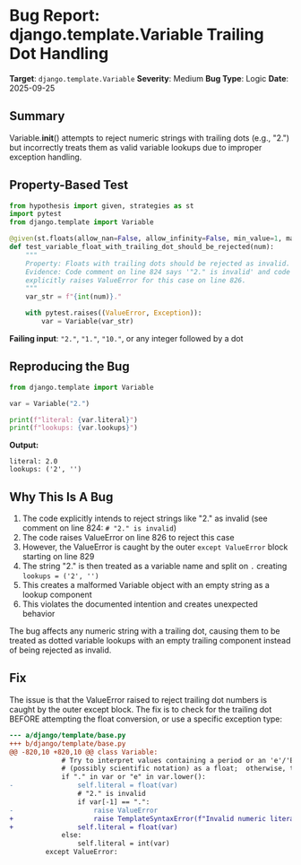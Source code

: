# Bug Report: django.template.Variable Trailing Dot Handling

**Target**: `django.template.Variable`
**Severity**: Medium
**Bug Type**: Logic
**Date**: 2025-09-25

## Summary

Variable.__init__() attempts to reject numeric strings with trailing dots (e.g., "2.") but incorrectly treats them as valid variable lookups due to improper exception handling.

## Property-Based Test

```python
from hypothesis import given, strategies as st
import pytest
from django.template import Variable

@given(st.floats(allow_nan=False, allow_infinity=False, min_value=1, max_value=1e10))
def test_variable_float_with_trailing_dot_should_be_rejected(num):
    """
    Property: Floats with trailing dots should be rejected as invalid.
    Evidence: Code comment on line 824 says '"2." is invalid' and code
    explicitly raises ValueError for this case on line 826.
    """
    var_str = f"{int(num)}."

    with pytest.raises((ValueError, Exception)):
        var = Variable(var_str)
```

**Failing input**: `"2."`, `"1."`, `"10."`, or any integer followed by a dot

## Reproducing the Bug

```python
from django.template import Variable

var = Variable("2.")

print(f"literal: {var.literal}")
print(f"lookups: {var.lookups}")
```

**Output:**
```
literal: 2.0
lookups: ('2', '')
```

## Why This Is A Bug

1. The code explicitly intends to reject strings like "2." as invalid (see comment on line 824: `# "2." is invalid`)
2. The code raises ValueError on line 826 to reject this case
3. However, the ValueError is caught by the outer `except ValueError` block starting on line 829
4. The string "2." is then treated as a variable name and split on `.` creating `lookups = ('2', '')`
5. This creates a malformed Variable object with an empty string as a lookup component
6. This violates the documented intention and creates unexpected behavior

The bug affects any numeric string with a trailing dot, causing them to be treated as dotted variable lookups with an empty trailing component instead of being rejected as invalid.

## Fix

The issue is that the ValueError raised to reject trailing dot numbers is caught by the outer except block. The fix is to check for the trailing dot BEFORE attempting the float conversion, or use a specific exception type:

```diff
--- a/django/template/base.py
+++ b/django/template/base.py
@@ -820,10 +820,10 @@ class Variable:
             # Try to interpret values containing a period or an 'e'/'E'
             # (possibly scientific notation) as a float;  otherwise, try int.
             if "." in var or "e" in var.lower():
-                self.literal = float(var)
                 # "2." is invalid
                 if var[-1] == ".":
-                    raise ValueError
+                    raise TemplateSyntaxError(f"Invalid numeric literal: '{var}'")
+                self.literal = float(var)
             else:
                 self.literal = int(var)
         except ValueError: